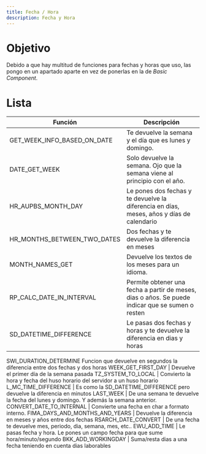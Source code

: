 ```yaml
---
title: Fecha / Hora
description: Fecha y Hora
---
```


# Objetivo

Debido a que hay multitud de funciones para fechas y horas que uso, las pongo en un apartado aparte en vez de ponerlas en la de *Basic Component*.

# Lista

Función | Descripción
--------|--------
GET_WEEK_INFO_BASED_ON_DATE | Te devuelve la semana y el día que es lunes y domingo.
DATE_GET_WEEK |	Solo devuelve la semana. Ojo que la semana viene al principio con el año.
HR_AUPBS_MONTH_DAY | Le pones dos fechas y te devuelve la diferencia en días, meses, años y días de calendario
HR_MONTHS_BETWEEN_TWO_DATES	| Dos fechas y te devuelve la diferencia en meses
MONTH_NAMES_GET	| Devuelve los textos de los meses para un idioma.
RP_CALC_DATE_IN_INTERVAL | Permite obtener una fecha a partir de meses, dias o años. Se puede indicar que se sumen o resten
SD_DATETIME_DIFFERENCE | Le pasas dos fechas y horas y te devuelve la diferencia en dias y horas
SWI_DURATION_DETERMINE	Funcion que devuelve en segundos la diferencia entre dos fechas y dos horas
WEEK_GET_FIRST_DAY | Devuelve el primer día de la semana pasada
TZ_SYSTEM_TO_LOCAL | Convierto la hora y fecha del huso horario del servidor a un huso horario
L_MC_TIME_DIFFERENCE | Es como la SD_DATETIME_DIFFERENCE pero devuelve la diferencia en minutos
LAST_WEEK |	De una semana te devuelve la fecha del lunes y domingo. Y además la semana anterior.
CONVERT_DATE_TO_INTERNAL | Convierte una fecha en char a formato interno. 
FIMA_DAYS_AND_MONTHS_AND_YEARS | Devuelve la diferencia en meses y años entre dos fechas
RSARCH_DATE_CONVERT	| De una fecha te devuelve mes, periodo, dia, semana, mes, etc..
EWU_ADD_TIME | Le pasas fecha y hora. Le pones un campo fecha para que sume hora/minuto/segundo
BKK_ADD_WORKINGDAY | Suma/resta dias a una fecha teniendo en cuenta dias laborables